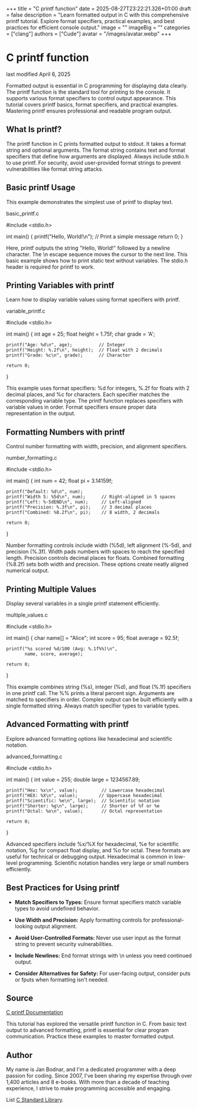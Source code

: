 +++
title = "C printf function"
date = 2025-08-27T23:22:21.326+01:00
draft = false
description = "Learn formatted output in C with this comprehensive printf tutorial. Explore format specifiers, practical examples, and best practices for efficient console output."
image = ""
imageBig = ""
categories = ["clang"]
authors = ["Cude"]
avatar = "/images/avatar.webp"
+++

# C printf function

last modified April 6, 2025

Formatted output is essential in C programming for displaying data clearly. The
printf function is the standard tool for printing to the console.
It supports various format specifiers to control output appearance. This tutorial
covers printf basics, format specifiers, and practical examples.
Mastering printf ensures professional and readable program output.

## What Is printf?

The printf function in C prints formatted output to stdout. It takes
a format string and optional arguments. The format string contains text and
format specifiers that define how arguments are displayed. Always include
stdio.h to use printf. For security, avoid
user-provided format strings to prevent vulnerabilities like format string
attacks.

## Basic printf Usage

This example demonstrates the simplest use of printf to display text.

basic_printf.c
  

#include &lt;stdio.h&gt;

int main() {
    printf("Hello, World!\n");  // Print a simple message
    return 0;
}

Here, printf outputs the string "Hello, World!" followed by a
newline character. The \n escape sequence moves the cursor to the
next line. This basic example shows how to print static text without variables.
The stdio.h header is required for printf to work.

## Printing Variables with printf

Learn how to display variable values using format specifiers with printf.

variable_printf.c
  

#include &lt;stdio.h&gt;

int main() {
    int age = 25;
    float height = 1.75f;
    char grade = 'A';

    printf("Age: %d\n", age);          // Integer
    printf("Height: %.2f\n", height);  // Float with 2 decimals
    printf("Grade: %c\n", grade);      // Character

    return 0;
}

This example uses format specifiers: %d for integers,
%.2f for floats with 2 decimal places, and %c for
characters. Each specifier matches the corresponding variable type. The
printf function replaces specifiers with variable values in order.
Format specifiers ensure proper data representation in the output.

## Formatting Numbers with printf

Control number formatting with width, precision, and alignment specifiers.

number_formatting.c
  

#include &lt;stdio.h&gt;

int main() {
    int num = 42;
    float pi = 3.14159f;

    printf("Default: %d\n", num);
    printf("Width 5: %5d\n", num);      // Right-aligned in 5 spaces
    printf("Left: %-5dEND\n", num);     // Left-aligned
    printf("Precision: %.3f\n", pi);    // 3 decimal places
    printf("Combined: %8.2f\n", pi);    // 8 width, 2 decimals

    return 0;
}

Number formatting controls include width (%5d), left alignment
(%-5d), and precision (%.3f). Width pads numbers with
spaces to reach the specified length. Precision controls decimal places for
floats. Combined formatting (%8.2f) sets both width and precision.
These options create neatly aligned numerical output.

## Printing Multiple Values

Display several variables in a single printf statement efficiently.

multiple_values.c
  

#include &lt;stdio.h&gt;

int main() {
    char name[] = "Alice";
    int score = 95;
    float average = 92.5f;

    printf("%s scored %d/100 (Avg: %.1f%%)\n", 
           name, score, average);

    return 0;
}

This example combines string (%s), integer (%d), and
float (%.1f) specifiers in one printf call. The
%% prints a literal percent sign. Arguments are matched to
specifiers in order. Complex output can be built efficiently with a single
formatted string. Always match specifier types to variable types.

## Advanced Formatting with printf

Explore advanced formatting options like hexadecimal and scientific notation.

advanced_formatting.c
  

#include &lt;stdio.h&gt;

int main() {
    int value = 255;
    double large = 1234567.89;

    printf("Hex: %x\n", value);         // Lowercase hexadecimal
    printf("HEX: %X\n", value);        // Uppercase hexadecimal
    printf("Scientific: %e\n", large);  // Scientific notation
    printf("Shorter: %g\n", large);     // Shorter of %f or %e
    printf("Octal: %o\n", value);       // Octal representation

    return 0;
}

Advanced specifiers include %x/%X for hexadecimal,
%e for scientific notation, %g for compact float
display, and %o for octal. These formats are useful for technical
or debugging output. Hexadecimal is common in low-level programming. Scientific
notation handles very large or small numbers efficiently.

## Best Practices for Using printf

- **Match Specifiers to Types:** Ensure format specifiers match variable types to avoid undefined behavior.

- **Use Width and Precision:** Apply formatting controls for professional-looking output alignment.

- **Avoid User-Controlled Formats:** Never use user input as the format string to prevent security vulnerabilities.

- **Include Newlines:** End format strings with \n unless you need continued output.

- **Consider Alternatives for Safety:** For user-facing output, consider puts or fputs when formatting isn't needed.

## Source

[C printf Documentation](https://en.cppreference.com/w/c/io/fprintf)

This tutorial has explored the versatile printf function in C. From
basic text output to advanced formatting, printf is essential for
clear program communication. Practice these examples to master formatted output.

## Author

My name is Jan Bodnar, and I'm a dedicated programmer with a deep passion for
coding. Since 2007, I've been sharing my expertise through over 1,400 articles
and 8 e-books. With more than a decade of teaching experience, I strive to make
programming accessible and engaging.

List [C Standard Library](/all/#clang-std).